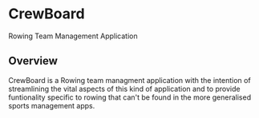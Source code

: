 # CrewBoard
Rowing Team Management Application

## Overview
CrewBoard is a Rowing team managment application with the intention of streamlining the vital aspects of this kind of application and to 
provide funtionality specific to rowing that can't be found in the more generalised sports management apps.
